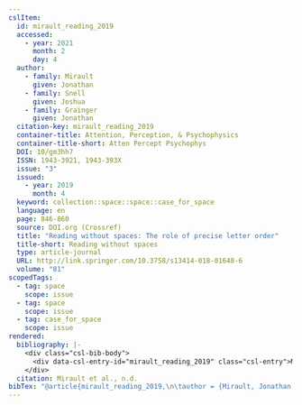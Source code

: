 ```yaml
---
cslItem:
  id: mirault_reading_2019
  accessed:
    - year: 2021
      month: 2
      day: 4
  author:
    - family: Mirault
      given: Jonathan
    - family: Snell
      given: Joshua
    - family: Grainger
      given: Jonathan
  citation-key: mirault_reading_2019
  container-title: Attention, Perception, & Psychophysics
  container-title-short: Atten Percept Psychophys
  DOI: 10/gm3hh7
  ISSN: 1943-3921, 1943-393X
  issue: "3"
  issued:
    - year: 2019
      month: 4
  keyword: collection::space::space::case_for_space
  language: en
  page: 846-860
  source: DOI.org (Crossref)
  title: "Reading without spaces: The role of precise letter order"
  title-short: Reading without spaces
  type: article-journal
  URL: http://link.springer.com/10.3758/s13414-018-01648-6
  volume: "81"
scopedTags:
  - tag: space
    scope: issue
  - tag: space
    scope: issue
  - tag: case_for_space
    scope: issue
rendered:
  bibliography: |-
    <div class="csl-bib-body">
      <div data-csl-entry-id="mirault_reading_2019" class="csl-entry">Mirault, J., Snell, J., &#38; Grainger, J. n.d.. Reading without spaces: The role of precise letter order. <i>Attention, Perception, &#38; Psychophysics</i>, <i>81</i>(3), 846–860. https://doi.org/10/gm3hh7</div>
    </div>
  citation: Mirault et al., n.d.
bibTex: "@article{mirault_reading_2019,\n\tauthor = {Mirault, Jonathan and Snell, Joshua and Grainger, Jonathan},\n\tjournal = {Attention, Perception, & Psychophysics},\n\tnumber = {3},\n\tpages = {846--860},\n\ttitle = {Reading without spaces: The role of precise letter order},\n\thowpublished = {http://link.springer.com/10.3758/s13414-018-01648-6},\n\tvolume = {81},\n}\n\n"
---
```

